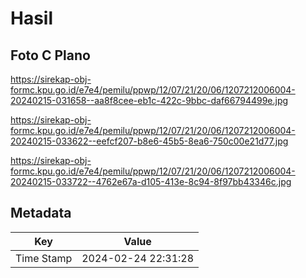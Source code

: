 # Hasil

## Foto C Plano

https://sirekap-obj-formc.kpu.go.id/e7e4/pemilu/ppwp/12/07/21/20/06/1207212006004-20240215-031658--aa8f8cee-eb1c-422c-9bbc-daf66794499e.jpg

https://sirekap-obj-formc.kpu.go.id/e7e4/pemilu/ppwp/12/07/21/20/06/1207212006004-20240215-033622--eefcf207-b8e6-45b5-8ea6-750c00e21d77.jpg

https://sirekap-obj-formc.kpu.go.id/e7e4/pemilu/ppwp/12/07/21/20/06/1207212006004-20240215-033722--4762e67a-d105-413e-8c94-8f97bb43346c.jpg


## Metadata

| Key        | Value               |
| ---------- | ------------------- |
| Time Stamp | 2024-02-24 22:31:28 |



